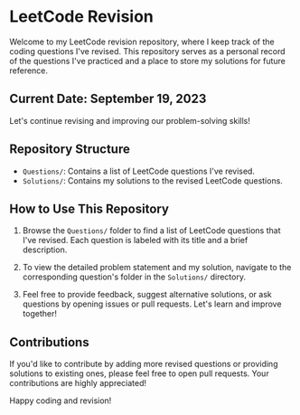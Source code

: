 # LeetCode Revision

Welcome to my LeetCode revision repository, where I keep track of the coding questions I've revised. This repository serves as a personal record of the questions I've practiced and a place to store my solutions for future reference.

## Current Date: September 19, 2023

Let's continue revising and improving our problem-solving skills!

## Repository Structure

- `Questions/`: Contains a list of LeetCode questions I've revised.
- `Solutions/`: Contains my solutions to the revised LeetCode questions.

## How to Use This Repository

1. Browse the `Questions/` folder to find a list of LeetCode questions that I've revised. Each question is labeled with its title and a brief description.

2. To view the detailed problem statement and my solution, navigate to the corresponding question's folder in the `Solutions/` directory.

3. Feel free to provide feedback, suggest alternative solutions, or ask questions by opening issues or pull requests. Let's learn and improve together!

## Contributions

If you'd like to contribute by adding more revised questions or providing solutions to existing ones, please feel free to open pull requests. Your contributions are highly appreciated!

Happy coding and revision!
